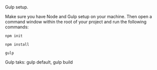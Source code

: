 Gulp setup.


Make sure you have Node and Gulp setup on your machine. Then open a command window within the root of your project and run the following commands:

	npm init

	npm install

	gulp


Gulp taks: gulp default, gulp build